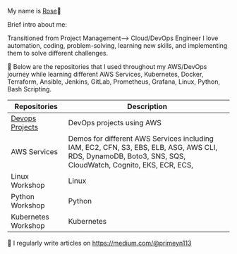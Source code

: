 My name is [Rose](https://www.linkedin.com/in/rose-noni-18b009269/)👋

Brief intro about me:

Transitioned from Project Management--> Cloud/DevOps Engineer
I love automation, coding, problem-solving, learning new skills, and implementing them to solve different challenges.

🔭 Below are the repositories that I used throughout my AWS/DevOps journey while learning different AWS Services, Kubernetes, Docker, Terraform, Ansible,  Jenkins, GitLab, Prometheus, Grafana, Linux, Python, Bash Scripting.

| Repositories | Description |
|---|---|
| [Devops Projects](https://github.com/roseprimeyn/DevopsProjects)  | DevOps projects using AWS |
| AWS Services | Demos for different AWS Services including IAM, EC2, CFN, S3, EBS, ELB, ASG, AWS CLI, RDS, DynamoDB, Boto3, SNS, SQS, CloudWatch, Cognito, EKS, ECR, ECS,  |
| Linux Workshop | Linux |
| Python Workshop | Python |
| Kubernetes Workshop | Kubernetes |

📝 I regularly write articles on https://medium.com/@primeyn113



